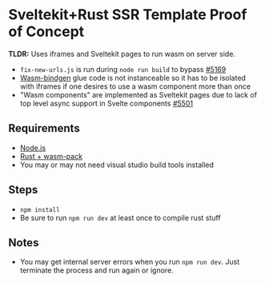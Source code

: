 # Sveltekit+Rust SSR Template Proof of Concept

**TLDR:** Uses iframes and Sveltekit pages to run wasm on server side.

- `fix-new-urls.js` is run during `node run build` to bypass [#5169](https://github.com/vitejs/vite/issues/5169)
- [Wasm-bindgen](https://github.com/rustwasm/wasm-bindgen) glue code is not instanceable so it has to be isolated with iframes if one desires to use a wasm component more than once
- "Wasm components" are implemented as Sveltekit pages due to lack of top level async support in Svelte components [#5501](https://github.com/sveltejs/svelte/issues/5501)

## Requirements
- [Node.js](https://nodejs.org/en/)
- [Rust + wasm-pack](https://rustwasm.github.io/docs/book/game-of-life/setup.html)
- You may or may not need visual studio build tools installed

## Steps
- `npm install`
- Be sure to run `npm run dev` at least once to compile rust stuff
  
## Notes
- You may get internal server errors when you run `npm run dev`. Just terminate the process and run again or ignore.
